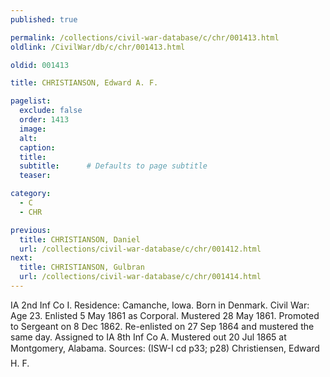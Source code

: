 ```yaml
---
published: true

permalink: /collections/civil-war-database/c/chr/001413.html
oldlink: /CivilWar/db/c/chr/001413.html

oldid: 001413

title: CHRISTIANSON, Edward A. F.

pagelist:
  exclude: false
  order: 1413
  image: 
  alt:
  caption:
  title:
  subtitle:      # Defaults to page subtitle
  teaser:

category: 
  - C 
  - CHR

previous:
  title: CHRISTIANSON, Daniel
  url: /collections/civil-war-database/c/chr/001412.html  
next:
  title: CHRISTIANSON, Gulbran
  url: /collections/civil-war-database/c/chr/001414.html   
---
```

IA 2nd Inf Co I. Residence: Camanche, Iowa. Born in Denmark. Civil War: Age 23. Enlisted 5 May 1861 as Corporal. Mustered 28 May 1861. Promoted to Sergeant on 8 Dec 1862. Re-enlisted on 27 Sep 1864 and mustered the same day. Assigned to IA 8th Inf Co A. Mustered out 20 Jul 1865 at Montgomery, Alabama. Sources: (ISW-I cd p33; p28) &#147;Christiensen, Edward H. F.&#148;